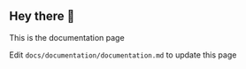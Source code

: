 ## Hey there 👋
This is the documentation page

Edit `docs/documentation/documentation.md` to update this page